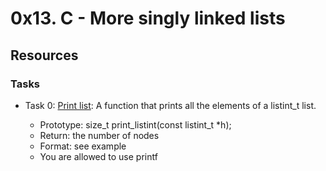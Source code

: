 # 0x13. C - More singly linked lists
## Resources
### Tasks

+ Task 0: [Print list](): A function that prints all the elements of a listint_t list.

	+ Prototype: size_t print_listint(const listint_t \*h);
	+ Return: the number of nodes
	+ Format: see example
	+ You are allowed to use printf
